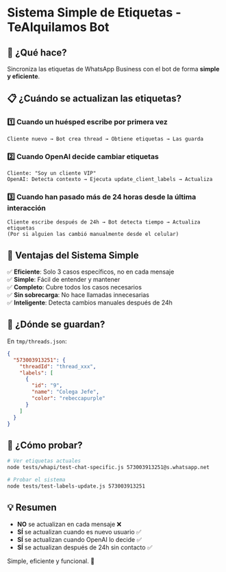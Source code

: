 # Sistema Simple de Etiquetas - TeAlquilamos Bot

## 🎯 ¿Qué hace?
Sincroniza las etiquetas de WhatsApp Business con el bot de forma **simple y eficiente**.

## 📋 ¿Cuándo se actualizan las etiquetas?

### 1️⃣ **Cuando un huésped escribe por primera vez**
```
Cliente nuevo → Bot crea thread → Obtiene etiquetas → Las guarda
```

### 2️⃣ **Cuando OpenAI decide cambiar etiquetas**
```
Cliente: "Soy un cliente VIP"
OpenAI: Detecta contexto → Ejecuta update_client_labels → Actualiza
```

### 3️⃣ **Cuando han pasado más de 24 horas desde la última interacción**
```
Cliente escribe después de 24h → Bot detecta tiempo → Actualiza etiquetas
(Por si alguien las cambió manualmente desde el celular)
```

## 🚀 Ventajas del Sistema Simple

✅ **Eficiente**: Solo 3 casos específicos, no en cada mensaje  
✅ **Simple**: Fácil de entender y mantener  
✅ **Completo**: Cubre todos los casos necesarios  
✅ **Sin sobrecarga**: No hace llamadas innecesarias  
✅ **Inteligente**: Detecta cambios manuales después de 24h  

## 📁 ¿Dónde se guardan?

En `tmp/threads.json`:
```json
{
  "573003913251": {
    "threadId": "thread_xxx",
    "labels": [
      {
        "id": "9",
        "name": "Colega Jefe",
        "color": "rebeccapurple"
      }
    ]
  }
}
```

## 🧪 ¿Cómo probar?

```bash
# Ver etiquetas actuales
node tests/whapi/test-chat-specific.js 573003913251@s.whatsapp.net

# Probar el sistema
node tests/test-labels-update.js 573003913251
```

## 💡 Resumen
- **NO** se actualizan en cada mensaje ❌
- **SÍ** se actualizan cuando es nuevo usuario ✅
- **SÍ** se actualizan cuando OpenAI lo decide ✅
- **SÍ** se actualizan después de 24h sin contacto ✅

Simple, eficiente y funcional. 🎯 